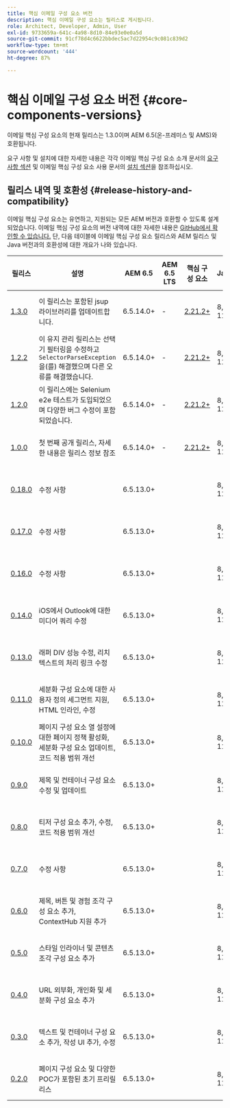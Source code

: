 ```yaml
---
title: 핵심 이메일 구성 요소 버전
description: 핵심 이메일 구성 요소는 릴리스로 게시됩니다.
role: Architect, Developer, Admin, User
exl-id: 9733659a-641c-4a98-8d10-84e93e0e0a5d
source-git-commit: 91cf78d4c6622bbdec5ac7d22954c9c081c839d2
workflow-type: tm+mt
source-wordcount: '444'
ht-degree: 87%

---
```



# 핵심 이메일 구성 요소 버전 {#core-components-versions}

이메일 핵심 구성 요소의 현재 릴리스는 1.3.0이며 AEM 6.5(온-프레미스 및 AMS)와 호환됩니다.

요구 사항 및 설치에 대한 자세한 내용은 각각 이메일 핵심 구성 요소 소개 문서의 [요구 사항 섹션](/help/email/introduction.md#requirements) 및 이메일 핵심 구성 요소 사용 문서의 [설치 섹션](/help/email/using.md#installing-the-email-core-components)을 참조하십시오.

## 릴리스 내역 및 호환성 {#release-history-and-compatibility}

이메일 핵심 구성 요소는 유연하고, 지원되는 모든 AEM 버전과 호환할 수 있도록 설계되었습니다. 이메일 핵심 구성 요소의 버전 내역에 대한 자세한 내용은 [GitHub에서 확인할 수 있습니다.](https://github.com/adobe/aem-core-email-components/releases) 단, 다음 테이블에 이메일 핵심 구성 요소 릴리스와 AEM 릴리스 및 Java 버전과의 호환성에 대한 개요가 나와 있습니다.

| 릴리스 | 설명 | AEM 6.5 | AEM 6.5 LTS | 핵심 구성 요소 | Java | 릴리스 일자 |
|---|---|---|---|---|---|---|
| [1.3.0](https://github.com/adobe/aem-core-email-components/releases/tag/core.email.components.reactor-1.3.0) | 이 릴리스는 포함된 jsup 라이브러리를 업데이트합니다. | 6.5.14.0+ | - | [2.21.2+](/help/versions.md) | 8, 11 | 2024년 6월 28일 |
| [1.2.2](https://github.com/adobe/aem-core-email-components/releases/tag/core.email.components.reactor-1.2.2) | 이 유지 관리 릴리스는 선택기 필터링을 수정하고 `SelectorParseException`을(를) 해결했으며 다른 오류를 해결했습니다. | 6.5.14.0+ | - | [2.21.2+](/help/versions.md) | 8, 11 | 2023년 5월 24일 |
| [1.2.0](https://github.com/adobe/aem-core-email-components/releases/tag/core.email.components.reactor-1.2.0) | 이 릴리스에는 Selenium e2e 테스트가 도입되었으며 다양한 버그 수정이 포함되었습니다. | 6.5.14.0+ | - | [2.21.2+](/help/versions.md) | 8, 11 | 2022년 11월 29일 |
| [1.0.0](https://github.com/adobe/aem-core-email-components/releases/tag/core.email.components.reactor-1.0.0) | 첫 번째 공개 릴리스, 자세한 내용은 릴리스 정보 참조 | 6.5.14.0+ | - | [2.21.2+](/help/versions.md) | 8, 11 | 2022년 11월 29일 |
| [0.18.0](https://github.com/adobe/aem-core-email-components/releases/tag/v0.18.0) | 수정 사항 | 6.5.13.0+ |  |  | 8, 11 | 2022년 9월 30일 |
| [0.17.0](https://github.com/adobe/aem-core-email-components/releases/tag/v0.17.0) | 수정 사항 | 6.5.13.0+ |  |  | 8, 11 | 2022년 9월 27일 |
| [0.16.0](https://github.com/adobe/aem-core-email-components/releases/tag/v0.16.0) | 수정 사항 | 6.5.13.0+ |  |  | 8, 11 | 2022년 9월 14일 |
| [0.14.0](https://github.com/adobe/aem-core-email-components/releases/tag/v0.14.0) | iOS에서 Outlook에 대한 미디어 쿼리 수정 | 6.5.13.0+ |  |  | 8, 11 | 2022년 8월 8일 |
| [0.13.0](https://github.com/adobe/aem-core-email-components/releases/tag/v0.13.0) | 래퍼 DIV 성능 수정, 리치 텍스트의 처리 링크 수정 | 6.5.13.0+ |  |  | 8, 11 | 2022년 7월 27일 |
| [0.11.0](https://github.com/adobe/aem-core-email-components/releases/tag/v0.11.0) | 세분화 구성 요소에 대한 사용자 정의 세그먼트 지원, HTML 인라인, 수정 | 6.5.13.0+ |  |  | 8, 11 | 2022년 7월 6일 |
| [0.10.0](https://github.com/adobe/aem-core-email-components/releases/tag/v0.10.0) | 페이지 구성 요소 열 설정에 대한 페이지 정책 활성화, 세분화 구성 요소 업데이트, 코드 적용 범위 개선 | 6.5.13.0+ |  |  | 8, 11 | 2022년 6월 15일 |
| [0.9.0](https://github.com/adobe/aem-core-email-components/releases/tag/v0.9.0) | 제목 및 컨테이너 구성 요소 수정 및 업데이트 | 6.5.13.0+ |  |  | 8, 11 | 2022년 6월 1일 |
| [0.8.0](https://github.com/adobe/aem-core-email-components/releases/tag/v0.8.0) | 티저 구성 요소 추가, 수정, 코드 적용 범위 개선 | 6.5.13.0+ |  |  | 8, 11 | 2022년 5월 19일 |
| [0.7.0](https://github.com/adobe/aem-core-email-components/releases/tag/v0.7.0) | 수정 사항 | 6.5.13.0+ |  |  | 8, 11 | 2022년 5월 4일 |
| [0.6.0](https://github.com/adobe/aem-core-email-components/releases/tag/v0.6.0) | 제목, 버튼 및 경험 조각 구성 요소 추가, ContextHub 지원 추가 | 6.5.13.0+ |  |  | 8, 11 | 2022년 4월 20일 |
| [0.5.0](https://github.com/adobe/aem-core-email-components/releases/tag/v0.5.0) | 스타일 인라이너 및 콘텐츠 조각 구성 요소 추가 | 6.5.13.0+ |  |  | 8, 11 | 2022년 4월 7일 |
| [0.4.0](https://github.com/adobe/aem-core-email-components/releases/tag/v0.4.0) | URL 외부화, 개인화 및 세분화 구성 요소 추가 | 6.5.13.0+ |  |  | 8, 11 | 2022년 3월 23일 |
| [0.3.0](https://github.com/adobe/aem-core-email-components/releases/tag/v0.3.0) | 텍스트 및 컨테이너 구성 요소 추가, 작성 UI 추가, 수정 | 6.5.13.0+ |  |  | 8, 11 | 2022년 3월 9일 |
| [0.2.0](https://github.com/adobe/aem-core-email-components/releases/tag/v0.2.0) | 페이지 구성 요소 및 다양한 POC가 포함된 초기 프리릴리스 | 6.5.13.0+ |  |  | 8, 11 | 2022년 2월 24일 |
